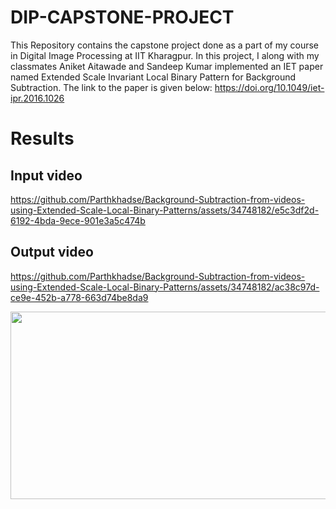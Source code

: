 # DIP-CAPSTONE-PROJECT
This Repository contains the capstone project done as a part of my course in Digital Image Processing at IIT Kharagpur.
In this project, I along with my classmates Aniket Aitawade and Sandeep Kumar implemented an IET paper named Extended Scale Invariant Local Binary Pattern for Background Subtraction. The link to the paper is given below:
 https://doi.org/10.1049/iet-ipr.2016.1026

# Results
## Input video

https://github.com/Parthkhadse/Background-Subtraction-from-videos-using-Extended-Scale-Local-Binary-Patterns/assets/34748182/e5c3df2d-6192-4bda-9ece-901e3a5c474b

## Output video

https://github.com/Parthkhadse/Background-Subtraction-from-videos-using-Extended-Scale-Local-Binary-Patterns/assets/34748182/ac38c97d-ce9e-452b-a778-663d74be8da9

[<img src="https://img.youtube.com/vi/hSbhdRsZMsw/hqdefault.jpg" width="600" height="300"/>](https://www.youtube.com/embed/hSbhdRsZMsw)

